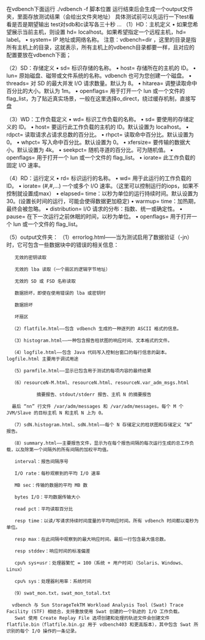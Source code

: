  在vdbench下面运行 ./vdbench -f 脚本位置
  运行结束后会生成一个output文件夹，里面存放测试结果（会给出文件夹地址）
  具体测试前可以先运行一下test看看是否是期望输出  test对sdb和c读写各三十秒 ...
  （1）HD：主机定义
   •    如果您希望展示当前主机，则设置 hd= localhost。如果希望指定一个远程主机，hd= label。
   •    system= IP 地址或网络名称。
   注意：vdbench=dir ，这里的目录是指所有主机上的目录，这就表示，所有主机上的vdbench目录都要一样，且对应的配置要放在vdbench下面；

  （2）SD：存储定义
   •    sd= 标识存储的名称。
   •    host= 存储所在的主机的 ID。
   •    lun= 原始磁盘、磁带或文件系统的名称。vdbench 也可为您创建一个磁盘。
   •    threads= 对 SD 的最大并发 I/O 请求数量。默认为 8。
   •    hitarea= 调整读取命中百分比的大小。默认为 1m。
   •    openflags= 用于打开一个 lun 或一个文件的 flag_list，为了贴近真实场景，一般在这里选择o_direct，绕过缓存机制，直接写盘

   （3）WD：工作负载定义
   •    wd= 标识工作负载的名称。
   •    sd= 要使用的存储定义的 ID。
   •    host= 要运行此工作负载的主机的 ID。默认设置为 localhost。
   •    rdpct= 读取请求占请求总数的百分比。
   •    rhpct= 读取命中百分比。默认设置为 0。
   •    whpct= 写入命中百分比。默认设置为 0。
   •    xfersize= 要传输的数据大小。默认设置为 4k。
   •    seekpct= 随机寻道的百分比。可为随机值。
   •    openflags= 用于打开一个 lun 或一个文件的 flag_list。
   •    iorate= 此工作负载的固定 I/O 速率。

   （4）RD：运行定义
   •    rd= 标识运行的名称。
   •    wd= 用于此运行的工作负载的 ID。
   •    iorate= (#,#,…) 一个或多个 I/O 速率。（这里可以控制运行的iops，如果不控制就设置成max）
   •    elapsed= time：以秒为单位的运行持续时间。默认设置为30。(设置长时间的运行，可能会使得数据更加稳定)
   •    warmup= time：加热期，最终会被忽略。
   •    distribution= I/O 请求的分布：指数、统一或确定性。
   •    pause= 在下一次运行之前休眠的时间，以秒为单位。
   •    openflags= 用于打开一个 lun 或一个文件的 flag_list。

   （5）output文件夹：
       （1）errorlog.html——当为测试启用了数据验证（-jn）时，它可包含一些数据块中的错误的相关信息：

       无效的密钥读取

       无效的 lba 读取（一个扇区的逻辑字节地址）

       无效的 SD 或 FSD 名称读取

       数据损坏，即使在使用错误的 lba 或密钥时

       数据损坏

       坏扇区

      （2）flatfile.html——包含 vdbench 生成的一种逐列的 ASCII 格式的信息。

      （3）histogram.html——一种包含报告柱状图的响应时间、文本格式的文件。

      （4）logfile.html——包含 Java 代码写入控制台窗口的每行信息的副本。logfile.html 主要用于调试用途

      （5）parmfile.html——显示已包含用于测试的每项内容的最终结果

      （6）resourceN-M.html、resourceN.html、resourceN.var_adm_msgs.html

               摘要报告、stdout/stderr 报告、主机 N 的摘要报告

      最后 “nn” 行文件 /var/adm/messages 和 /var/adm/messages。每个 M 个 JVM/Slave 的目标主机 N 和主机 N 上为 0。

      （7）sdN.histogram.html、sdN.html——每个 N 存储定义的柱状图和存储定义 “N” 报告。

      （8）summary.html——主要报告文件，显示为在每个报告间隔的每次运行生成的总工作负载，以及除第一个间隔外的所有间隔的加权平均值。

       interval：报告间隔序号

       I/O rate：每秒观察到的平均 I/O 速率

       MB sec：传输的数据的平均 MB 数

       bytes I/O：平均数据传输大小

       read pct：平均读取百分比

       resp time：以读/写请求持续时间度量的平均响应时间。所有 vdbench 时间都以毫秒为单位。

       resp max：在此间隔中观察到的最大响应时间。最后一行包含最大值总数。

       resp stddev：响应时间的标准偏差

       cpu% sys+usr：处理器繁忙 = 100（系统 + 用户时间）（Solaris、Windows、Linux）

       cpu% sys：处理器利用率：系统时间

      （9）swat_mon.txt，swat_mon_total.txt

      vdbench 与 Sun StorageTekTM Workload Analysis Tool (Swat) Trace Facility (STF) 相结合，支持重放使用 Swat 创建的一个轨迹的 I/O 工作负载。
       Swat 使用 Create Replay File 选项创建和处理的轨迹文件会创建文件 flatfile.bin（flatfile.bin.gz 用于 vdbench403 和更高版本），其中包含 Swat 所识别的每个 I/O 操作的一条记录。
